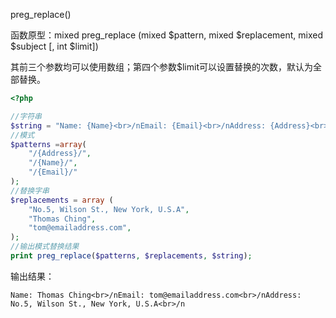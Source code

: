 preg\_replace\(\)

函数原型：mixed preg\_replace \(mixed $pattern, mixed $replacement, mixed $subject \[, int $limit\]\)



其前三个参数均可以使用数组；第四个参数$limit可以设置替换的次数，默认为全部替换。

```php
<?php 

//字符串 
$string = "Name: {Name}<br>/nEmail: {Email}<br>/nAddress: {Address}<br>/n"; 
//模式 
$patterns =array( 
    "/{Address}/", 
    "/{Name}/", 
    "/{Email}/" 
); 
//替换字串 
$replacements = array ( 
    "No.5, Wilson St., New York, U.S.A", 
    "Thomas Ching", 
    "tom@emailaddress.com", 
); 
//输出模式替换结果 
print preg_replace($patterns, $replacements, $string); 
```

输出结果：

```
Name: Thomas Ching<br>/nEmail: tom@emailaddress.com<br>/nAddress: No.5, Wilson St., New York, U.S.A<br>/n


```



